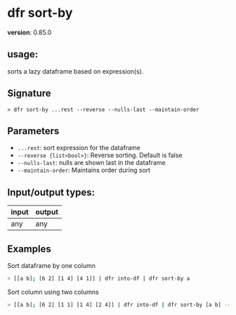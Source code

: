 # dfr sort-by

**version**: 0.85.0

## **usage**:

sorts a lazy dataframe based on expression(s).

## Signature

`> dfr sort-by ...rest --reverse --nulls-last --maintain-order`

## Parameters

- `...rest`: sort expression for the dataframe
- `--reverse {list<bool>}`: Reverse sorting. Default is false
- `--nulls-last`: nulls are shown last in the dataframe
- `--maintain-order`: Maintains order during sort

## Input/output types:

| input | output |
| ----- | ------ |
| any   | any    |

## Examples

Sort dataframe by one column

```bash
> [[a b]; [6 2] [1 4] [4 1]] | dfr into-df | dfr sort-by a
```

Sort column using two columns

```bash
> [[a b]; [6 2] [1 1] [1 4] [2 4]] | dfr into-df | dfr sort-by [a b] -r [false true]
```
